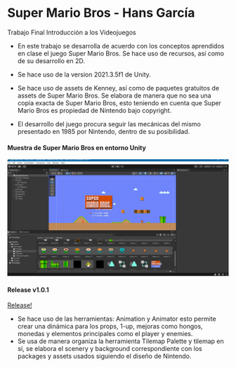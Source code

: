 # Super Mario Bros - Hans García
 Trabajo Final Introducción a los Videojuegos

- En este trabajo se desarrolla de acuerdo con los conceptos aprendidos en clase el juego Super Mario Bros. Se hace uso de recursos, así como de su desarrollo en 2D.

- Se hace uso de la version 2021.3.5f1 de Unity.

- Se hace uso de assets de Kenney, así como de paquetes gratuitos de assets de Super Mario Bros. Se elabora de manera que no sea una copia exacta de Super Mario Bros, esto teniendo en cuenta que Super Mario Bros es propiedad de Nintendo bajo copyright.

- El desarrollo del juego procura seguir las mecánicas del mismo presentado en 1985 por Nintendo, dentro de su posibilidad.

#### Muestra de Super Mario Bros en entorno Unity

[![Muestra de Super Mario Bros en entorno Unity](https://github.com/HansGV1/Super-Mario-Bros---Hans-Garcia/blob/Super-Marrio-Bros/Im%C3%A1gen%20Videojuego.png "Muestra de Super Mario Bros en entorno Unity")](https://github.com/HansGV1/Super-Mario-Bros---Hans-Garcia/blob/Super-Marrio-Bros/Im%C3%A1gen%20Videojuego.png "Muestra de Super Mario Bros en entorno Unity")

#### Release v1.0.1

[Release!](https://github.com/HansGV1/Super-Mario-Bros---Hans-Garcia/releases/tag/v1.0.1)

- Se hace uso de las herramientas: Animation y Animator esto permite crear una dinámica para los props, 1-up, mejoras como hongos, monedas y elementos principales como el player y enemies.
- Se usa de manera organiza la herramienta Tilemap Palette y tilemap en sí, se elabora el scenery y background correspondiente con los packages y assets usados siguiendo el diseño de Nintendo.

